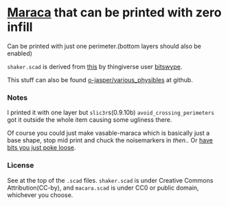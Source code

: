
# [Maraca](https://en.wikipedia.org/wiki/Maraca) that can be printed with zero infill
Can be printed with just one perimeter.(bottom layers should also be enabled)

`shaker.scad` is derived from [this](http://www.thingiverse.com/thing:70744/)
by thingiverse user [bitswype](http://www.thingiverse.com/bitswype).

This stuff can also be found [o-jasper/various_physibles](https://github.com/o-jasper/various_physibles/tree/master/artsy/vasable_maraca) at github.

### Notes
I printed it with one layer but `slic3r`s(0.9.10b) 
`avoid_crossing_perimeters` got it outside the whole item causing some ugliness there.

Of course you could just make vasable-maraca which is basically just a base shape,
stop mid print and chuck the noisemarkers in *then*.. 
Or [have bits you just poke loose](http://www.thingiverse.com/thing:14685).

### License
See at the top of the `.scad` files. `shaker.scad` is under 
Creative Commons Attribution(CC-by), and `macara.scad` is under CC0
or public domain, whichever you choose.

